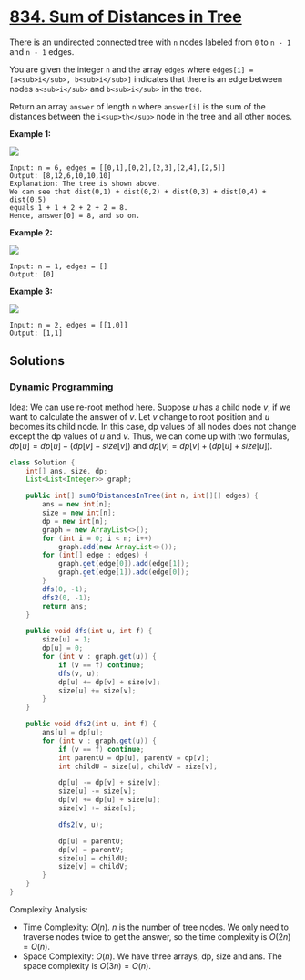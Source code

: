 # [834. Sum of Distances in Tree](https://leetcode.com/problems/sum-of-distances-in-tree/)

There is an undirected connected tree with `n` nodes labeled from `0` to `n - 1` and `n - 1` edges.

You are given the integer `n` and the array `edges` where `edges[i] = [a<sub>i</sub>, b<sub>i</sub>]` indicates that there is an edge between nodes `a<sub>i</sub>` and `b<sub>i</sub>` in the tree.

Return an array `answer` of length `n` where `answer[i]` is the sum of the distances between the `i<sup>th</sup>` node in the tree and all other nodes.

**Example 1:**

![](https://assets.leetcode.com/uploads/2021/07/23/lc-sumdist1.jpg)

```
Input: n = 6, edges = [[0,1],[0,2],[2,3],[2,4],[2,5]]
Output: [8,12,6,10,10,10]
Explanation: The tree is shown above.
We can see that dist(0,1) + dist(0,2) + dist(0,3) + dist(0,4) + dist(0,5)
equals 1 + 1 + 2 + 2 + 2 = 8.
Hence, answer[0] = 8, and so on.
```

**Example 2:**

![](https://assets.leetcode.com/uploads/2021/07/23/lc-sumdist2.jpg)

```
Input: n = 1, edges = []
Output: [0]
```

**Example 3:**

![](https://assets.leetcode.com/uploads/2021/07/23/lc-sumdist3.jpg)

```
Input: n = 2, edges = [[1,0]]
Output: [1,1]
```

## Solutions
### [Dynamic Programming](SumOfDistancesInTree.java)

Idea: We can use re-root method here. Suppose $u$ has a child node $v$, if we want to calculate the answer of $v$. Let $v$ change to root position and $u$ becomes its child node. In this case, dp values of all nodes does not change except the dp values of $u$ and $v$. Thus, we can come up with two formulas, $dp[u]=dp[u]-(dp[v]-size[v])$ and $dp[v]=dp[v]+(dp[u]+size[u])$.

```java
class Solution {
    int[] ans, size, dp;
    List<List<Integer>> graph;

    public int[] sumOfDistancesInTree(int n, int[][] edges) {
        ans = new int[n];
        size = new int[n];
        dp = new int[n];
        graph = new ArrayList<>();
        for (int i = 0; i < n; i++)
            graph.add(new ArrayList<>());
        for (int[] edge : edges) {
            graph.get(edge[0]).add(edge[1]);
            graph.get(edge[1]).add(edge[0]);
        }
        dfs(0, -1);
        dfs2(0, -1);
        return ans;
    }

    public void dfs(int u, int f) {
        size[u] = 1;
        dp[u] = 0;
        for (int v : graph.get(u)) {
            if (v == f) continue;
            dfs(v, u);
            dp[u] += dp[v] + size[v];
            size[u] += size[v];
        }
    }

    public void dfs2(int u, int f) {
        ans[u] = dp[u];
        for (int v : graph.get(u)) {
            if (v == f) continue;
            int parentU = dp[u], parentV = dp[v];
            int childU = size[u], childV = size[v];

            dp[u] -= dp[v] + size[v];
            size[u] -= size[v];
            dp[v] += dp[u] + size[u];
            size[v] += size[u];

            dfs2(v, u);

            dp[u] = parentU;
            dp[v] = parentV;
            size[u] = childU;
            size[v] = childV;
        }
    }
}
```

Complexity Analysis:

- Time Complexity: $O(n)$. $n$ is the number of tree nodes. We only need to traverse nodes twice to get the answer, so the time complexity is $O(2n)=O(n)$.
- Space Complexity: $O(n)$. We have three arrays, dp, size and ans. The space complexity is $O(3n)=O(n)$.
